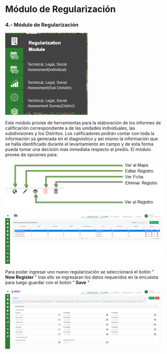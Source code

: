 # Módulo de Regularización

### 4.- Módulo de Regularización

![](../.gitbook/assets/image%20%28123%29.png)

Este módulo provee de herramientas para la elaboración de los informes de calificación correspondiente a de las unidades individuales, las subdivisiones y los Distritos. Los calificadores podrán contar con toda la información ya generada en el diagnóstico y así mismo la información que se halla identificado durante el levantamiento en campo y de esta forma pueda tomar una decisión mas inmediata respecto al predio. El módulo provee de opciones para:

![](../.gitbook/assets/image%20%28256%29.png)

![](../.gitbook/assets/image%20%28100%29.png)

Para poder ingresar uno nuevo regularización se seleccionará el botón " **New Register** " tras ello se ingresaran los datos requeridos en la encuesta para luego guardar con el botón " **Save** "

![](../.gitbook/assets/image%20%2895%29.png)



